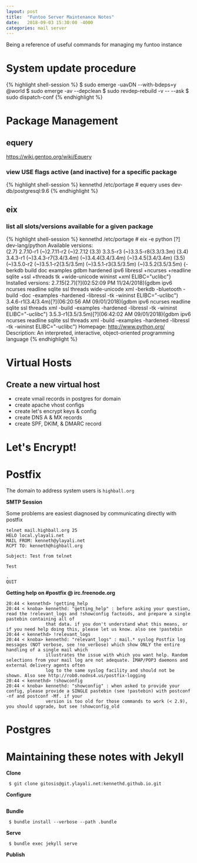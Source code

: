```yaml
---
layout: post
title:  "Funtoo Server Maintenance Notes"
date:   2018-09-03 15:30:00 -4000
categories: mail server
---
```


Being a reference of useful commands for managing my funtoo instance



# System update procedure
{% highlight shell-session %}
 $ sudo emerge -uavDN --with-bdeps=y @world
 $ sudo emerge -av --depclean
 $ sudo revdep-rebuild -v -- --ask
 $ sudo dispatch-conf
{% endhighlight %}


# Package Management

## equery

https://wiki.gentoo.org/wiki/Equery

### view USE flags active (and inactive) for a specific package
{% highlight shell-session %}
kennethd /etc/portage # equery uses  dev-db/postgresql:9.6
{% endhighlight %}



## eix 

### list all slots/versions available for a given package
{% highlight shell-session %}
kennethd /etc/portage # eix -e python
[?] dev-lang/python
     Available versions:  
     (2.7)  2.7.10-r1 (~)2.7.11-r2 (~)2.7.12
     (3.3)  3.3.5-r3 (~)3.3.5-r8(3.3/3.3m)
     (3.4)  3.4.3-r1 (~)3.4.3-r7(3.4/3.4m) (~)3.4.4(3.4/3.4m) (~)3.4.5(3.4/3.4m)
     (3.5)  (~)3.5.0-r2 (~)3.5.1-r2(3.5/3.5m) (~)3.5.1-r3(3.5/3.5m) (~)3.5.2(3.5/3.5m)
       {-berkdb build doc examples gdbm hardened ipv6 libressl +ncurses +readline sqlite +ssl +threads tk +wide-unicode wininst +xml ELIBC="uclibc"}
     Installed versions:  2.7.15(2.7)[?](02:52:09 PM 11/24/2018)(gdbm ipv6 ncurses readline sqlite ssl threads wide-unicode xml -berkdb -bluetooth -build -doc -examples -hardened -libressl -tk -wininst ELIBC="-uclibc")
                          3.4.6-r1(3.4/3.4m)[?](06:20:56 AM 09/01/2018)(gdbm ipv6 ncurses readline sqlite ssl threads xml -build -examples -hardened -libressl -tk -wininst ELIBC="-uclibc")
                          3.5.3-r1(3.5/3.5m)[?](06:42:02 AM 09/01/2018)(gdbm ipv6 ncurses readline sqlite ssl threads xml -build -examples -hardened -libressl -tk -wininst ELIBC="-uclibc")
     Homepage:            http://www.python.org/
     Description:         An interpreted, interactive, object-oriented programming language
{% endhighlight %}




# Virtual Hosts

## Create a new virtual host

  * create vmail records in postgres for domain
  * create apache vhost configs
  * create let's encrypt keys & config
  * create DNS A & MX records
  * create SPF, DKIM, & DMARC record


# Let's Encrypt!



# Postfix

The domain to address system users is `highball.org`

**SMTP Session**

Some problems are easiest diagnosed by communicating directly with postfix

```
telnet mail.highball.org 25
HELO local.ylayali.net
MAIL FROM: kenneth@ylayali.net
RCPT TO: kenneth@highball.org

Subject: Test from telnet

Test

.
QUIT
```

**Getting help on #postfix @ irc.freenode.org**

```
20:44 < kennethd> !getting_help
20:44 < knoba> kennethd: "getting_help" : before asking your question, read the !relevant_logs and !showconfig factoids, and prepare a single pastebin containing all of 
               that data. if you don't understand what this means, or if you need help doing this, please let us know. also see !pastebin
20:44 < kennethd> !relevant_logs
20:44 < knoba> kennethd: "relevant_logs" : mail.* syslog Postfix log messages (NOT verbose, see !no_verbose) which show ONLY the entire handling of a single mail which 
               illustrates the issue with which you want help. Random selections from your mail log are not adequate. IMAP/POP3 daemons and external delivery agents often 
               log to the same syslog facility and should not be shown. Also see http://rob0.nodns4.us/postfix-logging
20:44 < kennethd> !showconfig
20:44 < knoba> kennethd: "showconfig" : when asked to provide your config, please provide a SINGLE pastebin (see !pastebin) with postconf -nf and postconf -Mf. if your 
               version is too old for those commands to work (< 2.9), you should upgrade, but see !showconfig_old
```

# Postgres




# Maintaining these notes with Jekyll

**Clone**

```
 $ git clone gitosis@git.ylayali.net:kennethd.github.io.git
```

**Configure**

```

```

**Bundle**

```
 $ bundle install --verbose --path .bundle
```

**Serve**

```
 $ bundle exec jekyll serve
```

**Publish**

```
```

